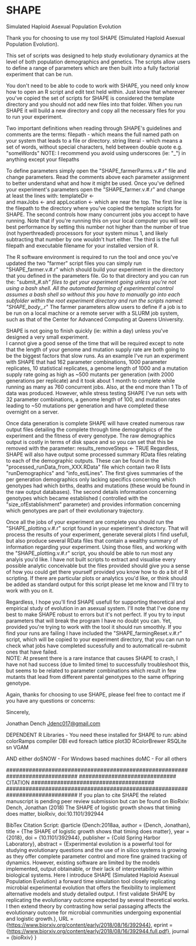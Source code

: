 # SHAPE
Simulated Haploid Asexual Population Evolution

Thank you for choosing to use my tool SHAPE (Simulated Haploid Asexual Population Evolution).

This set of scripts was designed to help study evolutionary dynamics at the level of both 
population demographics and genetics.  The scripts allow users to define a range of parameters 
which are then built into a fully factorial experiment that can be run.

You don't need to be able to code to work with SHAPE, you need only know how to open an R script 
and edit text held within.  Just know that wherever you've copied the set of scripts for SHAPE is 
considered the template directory and you should not add new files into that folder.  When
you run SHAPE it will build a new directory and copy all the necessary files for you to run
your experiment.

Two important definitions when reading through SHAPE's guidelines and comments are the terms: 
filepath - which means the full named path on your system that leads to a file or directory. 
string literal - which means a set of words, without special characters, held between double quote 
		e.g.  "someWords"
	NOTE: I recommend you avoid using underscores (ie: "_") in anything except your filepaths

To define parameters simply open the "SHAPE_farmerParms.v.#.r" file and change parameters.  Read
the comments above each parameter assignment to better understand what and how it might be used.
Once you've defined your experiment's parameters open the "SHAPE_farmer.v.#.r" and change at least
the lines with:		templateDir <-  
		and			maxJobs <-
		and			appLocation <-
which are near the top.  The first line is the filepath to the directory where you've copied
the template scripts for SHAPE.  The second controls how many concurrent jobs you accept to have 
running.  Note that if you're running this on your local computer you will see best performance by 
setting this number not higher than the number of true (not hyperthreaded) processors for your 
system minus 1, and likely subtracting that number by one wouldn't hurt either.  The third is the 
full filepath and executable filename for your installed version of R.

The R software environment is required to run the tool and once you've updated the two "farmer" 
script files you can simply run "SHAPE_farmer.v.#.r" which should build your experiment in the 
directory that you defined in the parameters file.  Go to that directory and you can run the: 
"submit_<your-defined-experiment-named>_#.sh" 
files to get your experiment going unless you're not using a bash shell.  All the automated 
farming of experimental control assumes a bash shell so without this you have to manually
go into each subfolder within the root experiment directory and run the scripts named:
"SHAPE_body_<your-defined-experiment-named>_.r"
The farmer parameters allow users to define if a job is to be run on a local machine or a 
remote server with a SLURM job system, such as that of the Center for Advanced Computing at 
Queens University.

SHAPE is not going to finish quickly (ie: within a day) unless you've designed a very small experiment.  
I cannot give a good sense of the time that will be required except to note that the length of your genome 
and mutation supply rate are both going to be the biggest factors that slow runs.  As an example I've 
run an experiment with SHAPE that had 162 parameter combinations, 1000 parameter replicates, 
10 statistical replicates, a genome length of 1000 and a mutation supply rate going as high as ~500
mutants per generation (with 2000 generations per replicate) and it took about 1 month to complete
while running as many as 760 concurrent jobs.  Also, at the end more than 1 Tb of data was produced.
However, while stress testing SHAPE I've run sets with 32 parameter combinations, a genome length of 100,
and mutation rates leading to ~50 mutations per generation and have completed these overnight on a server.

Once data generation is complete SHAPE will have created numerous raw output files detailing the complete
through time demograhpics of the experiment and the fitness of every genotype.  The raw demographics output
is costly in terms of disk space and so you can set that this be removed with the parameter:
results_removeSteps <- TRUE
Regardless, SHAPE will also have output some processed summary RData files relating to each of the demographic
outputs.  These can be found in the "processed_runData_from_XXX.RData" file which contain two R lists "runDemographics"
and "info_estLines".  The first gives summaries of the per generation demographics only lacking specifics 
concerning which genotypes had which births, deaths and mutations (these would be found in the raw output 
databases).  The second details information concerning genotypes which became established ( controlled with
the "size_ofEstablishment" parameter) and provides information concerning which genotypes are part of 
their evolutionary trajectory.  

Once all the jobs of your experiment are complete you should run the "SHAPE_plotting.v.#.r" script found in 
your experiment's directory.  That will process the results of your experiment, generate several plots I find 
usefull, but also produce several RData files that contain a wealthy summary of information regarding your 
experiment.  Using those files, and working with the "SHAPE_plotting.v.#.r" script, you should be able
to run most any analyis you'd like.  I have not built scripts to extract and visualise every possible analytic
conceivable but the files provided should give you a sense of how you could get there yourself provided you 
know how to do a bit of R scripting.  If there are particular plots or analytics you'd like, or think should be
added as standard output for this script please let me know and I'll try to work with you on it.

Regardless, I hope you'll find SHAPE usefull for supporting theoretical and empirical study of 
evolution in an asexual system.  I'll note that I've done my best to make SHAPE robust to errors
but it's not perfect.  If you try to input parameters that will break the program I have no doubt you can.
Yet, provided you're trying to work with the tool it should run smoothly.  If you find your runs are failing
I have included the "SHAPE_farmingReset.v.#.r" script, which will be copied to your experiment directory,
that you can run to check what jobs have completed sucessfully and to automaticall re-submit ones that 
have failed.  
	NOTE: At present there is a rare instance that causes SHAPE to crash, I have not had success (due to limited
			time) to successfully troubleshoot this, but seems to be related to parameter combinations which result
			in few mutants that lead from different parental genotypes to the same offspring genotype.	

Again, thanks for choosing to use SHAPE, please feel free to contact me if you have any questions or concerns:

Sincerely,

Jonathan Dench
Jdenc017@gmail.com


DEPENDENT R Libraries - You need these installed for SHAPE to run:
abind
colorRamps
compiler
DBI
evd
foreach
lattice
plot3D
RColorBrewer
RSQLite
sn
VGAM

AND either
doSNOW   - For Windows based machines
doMC	 - For all others

##############################################################################
############################## CITATION ######################################
##############################################################################
If you plan to cite SHAPE the related manuscript is pending peer review submission but can be found on BioRxiv:
Dench, Jonathan (2018) The SHAPE of logistic growth shows that timing does matter, bioRxiv, doi:10.1101/392944

BibTex Citation Script:
@article {Dench:2018aa,
	author = {Dench, Jonathan},
	title = {The SHAPE of logistic growth shows that timing does matter},
	year = {2018},
	doi = {10.1101/392944},
	publisher = {Cold Spring Harbor Laboratory},
	abstract = {Experimental evolution is a powerful tool for studying evolutionary questions and the use of in silico systems is growing as they offer complete parameter control and more fine grained tracking of dynamics. However, existing software are limited by the models implemented, output obtainable, or their lack of interpretability within biological systems. Here I introduce SHAPE (Simulated Haploid Asexual Population Evolution) a forward time simulation tool closely replicating microbial experimental evolution that offers the flexibility to implement alternative models and study detailed output. I first validate SHAPE by replicating the evolutionary outcome expected by several theoretical works. I then extend theory by contrasting how serial passaging affects the evolutionary outcome for microbial communities undergoing exponential and logistic growth.},
	URL = {https://www.biorxiv.org/content/early/2018/08/16/392944},
	eprint = {https://www.biorxiv.org/content/early/2018/08/16/392944.full.pdf},
	journal = {bioRxiv}
}
